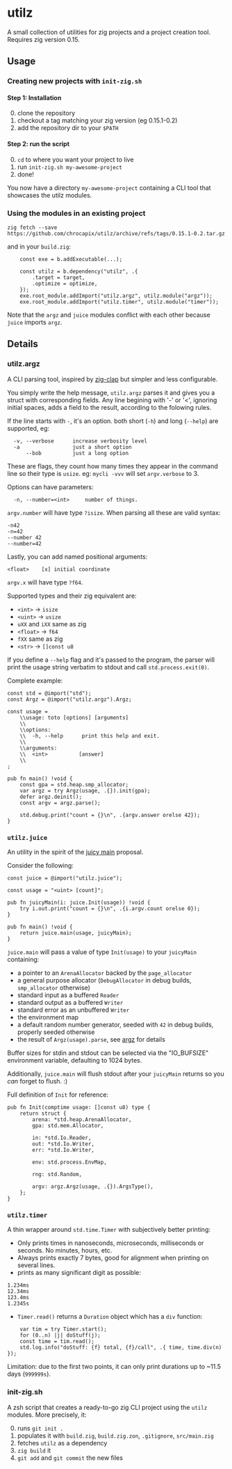 # utilz

A small collection of utilities for zig projects and a project creation tool.
Requires zig version 0.15.

## Usage

### Creating new projects with `init-zig.sh`

#### Step 1: Installation

0. clone the repository
1. checkout a tag matching your zig version (eg 0.15.1-0.2)
2. add the repository dir to your `$PATH`

#### Step 2: run the script

0. `cd` to where you want your project to live
1. run `init-zig.sh my-awesome-project`
2. done!

You now have a directory `my-awesome-project` containing a CLI tool that showcases the utilz modules.

### Using the modules in an existing project

```
zig fetch --save https://github.com/chrocapix/utilz/archive/refs/tags/0.15.1-0.2.tar.gz
```

and in your `build.zig`:
```
    const exe = b.addExecutable(...);
    
    const utilz = b.dependency("utilz", .{
		.target = target,
		.optimize = optimize,
	});
    exe.root_module.addImport("utilz.argz", utilz.module("argz"));
    exe.root_module.addImport("utilz.timer", utilz.module("timer"));
```

Note that the `argz` and `juice` modules conflict with each other because `juice` imports `argz`.

## Details

### utilz.argz

A CLI parsing tool, inspired by [zig-clap](https://github.com/Hejsil/zig-clap) but simpler and less configurable.

You simply write the help message, `utilz.argz` parses it and gives you a struct with corresponding fields.
Any line begining with '-' or '<', ignoring initial spaces, adds a field to the result, according to the folowing rules.

If the line starts with `-`, it's an option. both short (`-h`) and long (`--help`) are supported, eg:

```
  -v, --verbose      increase verbosity level
  -a                 just a short option
      --bob          just a long option
```

These are flags, they count how many times they appear in the command line so their type is `usize`.
eg: `mycli -vvv` will set `argv.verbose` to 3.

Options can have parameters:
```
  -n, --number=<int>     number of things.
```
`argv.number` will have type `?isize`. When parsing all these are valid syntax:
```
-n42
-n=42
--number 42
--number=42
```


Lastly, you can add named positional arguments:
```
<float>    [x] initial coordinate 
```
`argv.x` will have type `?f64`.

Supported types and their zig equivalent are:

* `<int>` -> `isize`
* `<uint>` -> `usize`
* `uXX` and `iXX` same as zig
* `<float>` -> `f64`
* `fXX` same as zig
* `<str>` -> `[]const u8`


If you define a `--help` flag and it's passed to the program, the parser will print the usage string verbatim to stdout and call `std.process.exit(0)`.

Complete example:
```
const std = @import("std");
const Argz = @import("utilz.argz").Argz;

const usage =
    \\usage: toto [options] [arguments]
    \\
    \\options:
    \\  -h, --help      print this help and exit.
    \\
    \\arguments:
    \\  <int>          [answer]
    \\
;

pub fn main() !void {
    const gpa = std.heap.smp_allocator;
    var argz = try Argz(usage, .{}).init(gpa);
    defer argz.deinit();
    const argv = argz.parse();

    std.debug.print("count = {}\n", .{argv.answer orelse 42});
}
```


### `utilz.juice`

An utility in the spirit of the [juicy main](https://github.com/ziglang/zig/issues/24510) proposal.

Consider the following:
```
const juice = @import("utilz.juice");

const usage = "<uint> [count]";

pub fn juicyMain(i: juice.Init(usage)) !void {
    try i.out.print("count = {}\n", .{i.argv.count orelse 0});
}

pub fn main() !void {
    return juice.main(usage, juicyMain);
}
```

`juice.main` will pass a value of type `Init(usage)` to your `juicyMain` containing:

* a pointer to an `ArenaAllocator` backed by the `page_allocator`
* a general purpose allocator (`DebugAllocator` in debug builds, `smp_allocator` otherwise)
* standard input as a buffered `Reader`
* standard output as a buffered `Writer`
* standard error as an unbuffered `Writer`
* the environment map
* a default random number generator, seeded with `42` in debug builds, properly seeded otherwise
* the result of `Argz(usage).parse`, see [argz](#utilz.argz) for details

Buffer sizes for stdin and stdout can be selected via the "IO_BUFSIZE" environment variable, defaulting to 1024 bytes.

Additionally, `juice.main` will flush stdout after your `juicyMain` returns so you *can* forget to flush. :)


Full definition of `Init` for reference:
```
pub fn Init(comptime usage: []const u8) type {
    return struct {
        arena: *std.heap.ArenaAllocator,
        gpa: std.mem.Allocator,

        in: *std.Io.Reader,
        out: *std.Io.Writer,
        err: *std.Io.Writer,

        env: std.process.EnvMap,

        rng: std.Random,

        argv: argz.Argz(usage, .{}).ArgsType(),
    };
}
```


### `utilz.timer`

A thin wrapper around `std.time.Timer` with subjectively better printing:

* Only prints times in nanoseconds, microseconds, milliseconds or seconds. No minutes, hours, etc.
* Always prints exactly 7 bytes, good for alignment when printing on several lines.
* prints as many significant digit as possible:
```
1.234ms
12.34ms
123.4ms
1.2345s
```
* `Timer.read()` returns a `Duration` object which has a `div` function:
```
    var tim = try Timer.start();
    for (0..n) |j| doStuff(j);
    const time = tim.read();
    std.log.info("doStuff: {f} total, {f}/call", .{ time, time.div(n) });
```
  
Limitation: due to the first two points, it can only print durations up to ~11.5 days (`999999s`).

### init-zig.sh

A zsh script that creates a ready-to-go zig CLI project using the `utilz` modules. More precisely, it:

  0. runs `git init .` 
  1. populates it with `build.zig`, `build.zig.zon`, `.gitignore`, `src/main.zig`
  2. fetches `utilz` as a dependency
  3. `zig build` it
  4. `git add` and `git commit` the new files
